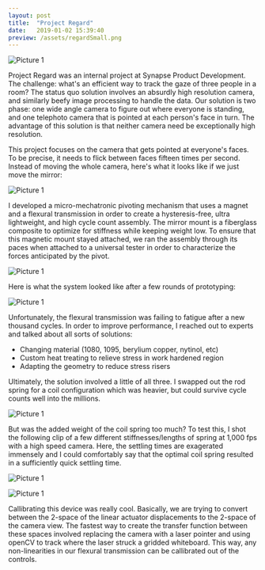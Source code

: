 ```yaml
---
layout: post
title:  "Project Regard"
date:   2019-01-02 15:39:40
preview: /assets/regardSmall.png
---
```


![Picture 1]({{"/assets/regardHero.png"|absolute_url}})

Project Regard was an internal project at Synapse Product Development. The challenge: what's an efficient way to track the gaze of three people in a room? The status quo solution involves an absurdly high resolution camera, and similarly beefy image processing to handle the data. Our solution is two phase: one wide angle  camera to figure out where everyone is standing, and one telephoto camera that is pointed at each person's face in turn. The advantage of this solution is that neither camera need be exceptionally high resolution. 

This project focuses on the camera that gets pointed at everyone's faces. To be precise, it needs to flick between faces fifteen times per second. Instead of moving the whole camera, here's what it looks like if we just move the mirror:

![Picture 1]({{"/assets/regardDiagramPivot.png"|absolute_url}})

I developed a micro-mechatronic pivoting mechanism that uses a magnet and a flexural transmission in order to create a hysteresis-free, ultra lightweight, and high cycle count assembly. The mirror mount is a fiberglass composite to optimize for stiffness while keeping weight low. To ensure that this magnetic mount stayed attached, we ran the assembly through its paces when attached to a universal tester in order to characterize the forces anticipated by the pivot. 

![Picture 1]({{"/assets/regardTesting.jpg"|absolute_url}})

Here is what the system looked like after a few rounds of prototyping:

![Picture 1]({{"/assets/regardFlexure.png"|absolute_url}})

Unfortunately, the flexural transmission was failing to fatigue after a new thousand cycles. In order to improve performance, I reached out to experts and talked about all sorts of solutions:
* Changing material (1080, 1095, berylium copper, nytinol, etc)
* Custom heat treating to relieve stress in work hardened region
* Adapting the geometry to reduce stress risers

Ultimately, the solution involved a little of all three. I swapped out the rod spring for a coil configuration which was heavier, but could survive cycle counts well into the millions. 

![Picture 1]({{"/assets/regardPivot.png"|absolute_url}})

But was the added weight of the coil spring too much? To test this, I shot the following clip of a few different stiffnesses/lengths of spring at 1,000 fps with a high speed camera. Here, the settling times are exagerated immensely and I could comfortably say that the optimal coil spring resulted in a sufficiently quick settling time. 

![Picture 1]({{"/assets/springComparison.gif"|absolute_url}})

![Picture 1]({{"/assets/regardDiagram.png"|absolute_url}})

Callibrating this device was really cool. Basically, we are trying to convert between the 2-space of the linear actuator displacements to the 2-space of the camera view. The fastest way to create the transfer function between these spaces involved replacing the camera with a laser pointer and using openCV to track where the laser struck a gridded whiteboard. This way, any non-linearities in our flexural transmission can be callibrated out of the controls. 

